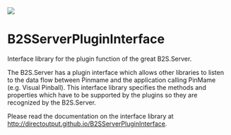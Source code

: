 <img src="http://directoutput.github.io/B2SServerPluginInterface/B2SServerPluginInterface.png"/>

B2SServerPluginInterface
========================

Interface library for the plugin function of the great B2S.Server.

The B2S.Server has a plugin interface which allows other libraries to listen to the data flow between Pinmame and the application calling PinMame (e.g. Visual Pinball). 
This interface library specifies the methods and properties which have to be supported by the plugins so they are recognized by the B2S.Server.

Please read the documentation on the interface library at http://directoutput.github.io/B2SServerPluginInterface.
